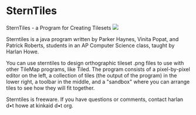 # SternTiles
SternTiles - a Program for Creating Tilesets
<img src="https://www.evernote.com/l/AB_7AOh5bd5A5JqiDbz-7bAU1rx3XsF3YJQB/image.png" />

Sterntiles is a java program written by Parker Haynes, Vinita Popat, and Patrick Roberts, students in an AP Computer Science class, taught by Harlan Howe.

You can use sterntiles to design orthographic tileset .png files to use with other TileMap programs, like Tiled. The program consists of a pixel-by-pixel editor on the left, a collection of tiles (the output of the program) in the lower right, a toolbar in the middle, and a "sandbox" where you can arrange tiles to see how they will fit together.

Sterntiles is freeware. If you have questions or comments, contact harlan d•t howe at kinkaid d•t org.
